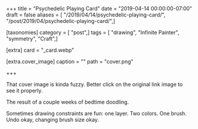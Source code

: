 +++
title = "Psychedelic Playing Card"
date = "2019-04-14 00:00:00-07:00"
draft = false
aliases = [ "/2019/04/14/psychedelic-playing-card/", "/post/2019/04/psychedelic-playing-card/",]

[taxonomies]
category = [ "post",]
tags = [ "drawing", "Infinite Painter", "symmetry", "Craft",]

[extra]
card = "_card.webp"

[extra.cover_image]
caption = ""
path = "cover.png"

+++

That cover image is kinda fuzzy. Better click on the original link image to see it properly.

<!--more-->
The result of a couple weeks of bedtime doodling.

Sometimes drawing constraints are fun: one layer. Two colors. One brush. Undo okay, changing brush size okay.